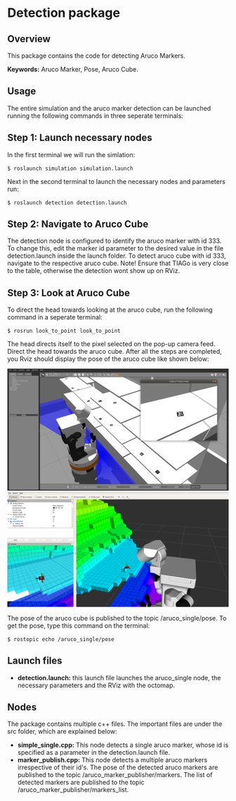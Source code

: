 Detection package
==================

## Overview

This package contains the code for detecting Aruco Markers.


**Keywords:** Aruco Marker, Pose, Aruco Cube.


## Usage

The entire simulation and the aruco marker detection can be launched running the following commands in three seperate terminals:

## Step 1: Launch necessary nodes

In the first terminal we will run the simlation:
```
$ roslaunch simulation simulation.launch
```

Next in the second terminal to launch the necessary nodes and parameters run:
```
$ roslaunch detection detection.launch
```
## Step 2: Navigate to Aruco Cube

The detection node is configured to identify the aruco marker with id 333. To change this, edit the marker id parameter to the desired value in the file detection.launch inside the launch folder.
To detect aruco cube with id 333, navigate to the respective aruco cube. Note! Ensure that TIAGo is very close to the table, otherwise the detection wont show up on RViz.

## Step 3: Look at Aruco Cube

To direct the head towards looking at the aruco cube, run the following command in a seperate terminal:

```
$ rosrun look_to_point look_to_point
```

The head directs itself to the pixel selected on the pop-up camera feed. Direct the head towards the aruco cube. After all the steps are completed, you Rviz should display the pose of the aruco cube like shown below:

![gazebo](pics/gazebo.png)
![rviz](pics/rviz.png)

The pose of the aruco cube is published to the topic /aruco_single/pose. To get the pose, type this command on the terminal:

```
$ rostopic echo /aruco_single/pose
```

## Launch files

* **detection.launch:** this launch file launches the aruco_single node, the necessary parameters and the RViz with the octomap.

## Nodes

The package contains multiple c++ files. The important files are under the src folder, which are explained below:

* **simple_single.cpp:** This node detects a single aruco marker, whose id is specified as a parameter in the detection.launch file.
* **marker_publish.cpp:** This node detects a multiple aruco markers irrespective of their id's. The pose of the detected aruco markers are published to the topic /aruco_marker_publisher/markers.
 The list of detected markers are published to the topic /aruco_marker_publisher/markers_list. 










































